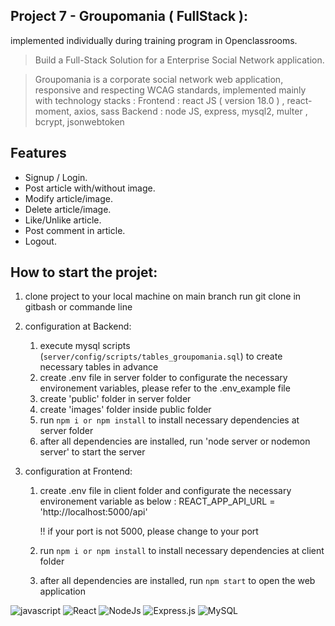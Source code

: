 ## Project 7 - Groupomania ( FullStack ):
implemented individually during training program in Openclassrooms.
> Build a Full-Stack Solution for a Enterprise Social Network application.

> Groupomania is a corporate social network web application, responsive and respecting WCAG standards, implemented mainly with technology stacks : 
> Frontend : react JS ( version 18.0 ) , react-moment, axios, sass
Backend : node JS, express, mysql2, multer , bcrypt, jsonwebtoken


## Features
* Signup / Login.
* Post article with/without image.
* Modify article/image.
* Delete article/image.
* Like/Unlike article.
* Post comment in article.
* Logout.

## How to start the projet:
1. clone project to your local machine on main branch
run git clone in gitbash or commande line

2. configuration at Backend:
    1. execute mysql scripts (`server/config/scripts/tables_groupomania.sql`) to create necessary tables in advance
    2. create .env file in server folder to configurate the necessary environement variables, please refer to the .env_example file
    3. create 'public' folder in server folder
    4. create 'images' folder inside public folder 
    5. run  `npm i or npm install` to install necessary dependencies at server folder
    6. after all dependencies are installed, run 'node server or nodemon server' to start the server

3. configuration at Frontend:
    1. create .env file in client folder and configurate the necessary environement variable as below :
         REACT_APP_API_URL = 'http://localhost:5000/api'
         
         !! if your port is not 5000, please change to your port 
    2. run  `npm i or npm install` to install necessary dependencies at client folder
    3. after all dependencies are installed, run `npm start` to open the web application

![javascript](https://img.shields.io/badge/Javascript-323330?style=for-the-badge&logo=javascript&logoColor=F7DF1E)
![React](https://img.shields.io/badge/React-20232A?style=for-the-badge&logo=react&logoColor=61DAFB)
![NodeJs](https://img.shields.io/badge/NodeJs-339933?style=for-the-badge&logo=nodedotjs&logoColor=white)
![Express.js](https://img.shields.io/badge/Express.js-EEEEEE?style=for-the-badge&logo=express&logoColor=black)
![MySQL](https://img.shields.io/badge/MySQL-005c83?style=for-the-badge&logo=mysql&logoColor=white)


